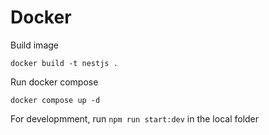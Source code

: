 # Docker

Build image

```
docker build -t nestjs .
```

Run docker compose

```
docker compose up -d
```

For developmment, run `npm run start:dev` in the local folder
